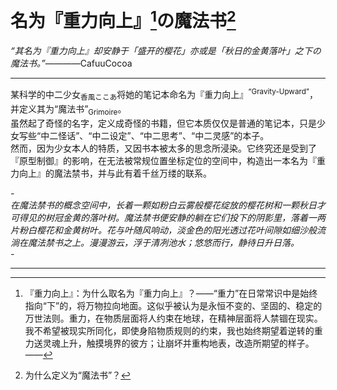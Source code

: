 # 名为『重力向上』[^重力向上]の魔法书[^魔法书]
*“其名为『重力向上』却安静于「盛开的樱花」亦或是「秋日的金黄落叶」之下の魔法书。”*————CafuuCocoa

******

某科学的中二少女<sub>香風ここあ</sub>将她的笔记本命名为『重力向上』<sup>“Gravity-Upward”</sup>，并定义其为“魔法书”<sub>Grimoire</sub>。  
虽然起了奇怪的名字，定义成奇怪的书籍，但它本质仅仅是普通的笔记本，只是少女写些“中二怪话”、“中二设定”、“中二思考”、“中二灵感”的本子。  
然而，因为少女本人的特质，又因书本被太多的思念所浸染。它终究还是受到了『原型制御』的影响，在无法被常规位置坐标定位的空间中，构造出一本名为『重力向上』的魔法禁书，并与此有着千丝万缕的联系。

*-  
在魔法禁书的概念空间中，长着一颗如粉白云雾般樱花绽放的樱花树和一颗秋日才可得见的树冠金黄的落叶树。魔法禁书便安静的躺在它们投下的阴影里，落着一两片粉白樱花和金黄树叶。花与叶随风响动，淡金色的阳光透过花叶间隙如细沙般流淌在魔法禁书之上。漫漫游云，浮于清冽池水；悠悠而行，静待日升日落。  
-*

******

[^重力向上]: 『重力向上』：为什么取名为『重力向上』？——“重力”在日常常识中是始终指向“下”的，将万物拉向地面。这似乎被认为是永恒不变的、坚固的、稳定的万世法则。重力，在物质层面将人约束在地球，在精神层面将人禁锢在现实。我不希望被现实所同化，即使身陷物质规则的约束，我也始终期望着逆转的重力送灵魂上升，触摸境界的彼方；让崩坏并重构地表，改造所期望的样子。——
[^魔法书]: 为什么定义为“魔法书”？
